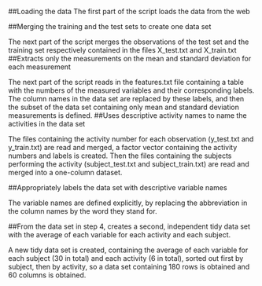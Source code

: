 ##Loading the data
The first part of the script loads the data from the web

##Merging the training and the test sets to create one data set

The next part of the script merges the observations of the test set and the training set respectively contained in the files X_test.txt and X_train.txt
##Extracts only the measurements on the mean and standard deviation for each measurement

The next part of the script reads in the features.txt file containing a table with the numbers of the measured variables and their corresponding labels. The column names in the data set are replaced by these labels, and then the subset of the data set containing only mean and standard deviation measurements is defined.
##Uses descriptive activity names to name the activities in the data set 

The files containing the activity number for each observation (y_test.txt and y_train.txt) are read and merged, a factor vector containing the activity numbers and labels is created. Then the files containing the subjects performing the activity (subject_test.txt and subject_train.txt) are read and merged into a one-column dataset.

##Appropriately labels the data set with descriptive variable names

The variable names are defined explicitly, by replacing the abbreviation in the column names by the word they stand for.

##From the data set in step 4, creates a second, independent tidy data set with the average of each variable for each activity and each subject.

A new tidy data set is created, containing the average of each variable for each subject (30 in total)  and each activity (6 in total), sorted out first by subject, then by activity, so a data set containing 180 rows is obtained and 60 columns is obtained. 